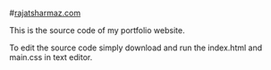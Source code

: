 #[rajatsharmaz.com](http://rajatsharmaz.com/)

This is the source code of my portfolio website.

To edit the source code simply download and run the index.html and main.css in text editor.
